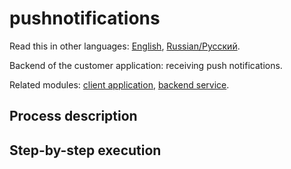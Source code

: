 # pushnotifications

Read this in other languages: [English](pushnotifications.md), [Russian/Русский](pushnotifications.ru.md). 

Backend of the customer application: receiving push notifications.

Related modules: [client application](../../frontend/customerclient.md), [backend service](../../backend/customerbackend.md).

## Process description

## Step-by-step execution
